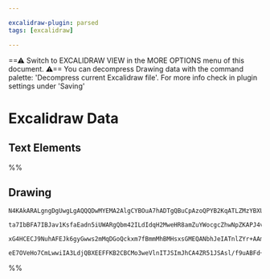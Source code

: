 ```yaml
---

excalidraw-plugin: parsed
tags: [excalidraw]

---
```

==⚠  Switch to EXCALIDRAW VIEW in the MORE OPTIONS menu of this document. ⚠== You can decompress Drawing data with the command palette: 'Decompress current Excalidraw file'. For more info check in plugin settings under 'Saving'


# Excalidraw Data

## Text Elements
%%
## Drawing
```compressed-json
N4KAkARALgngDgUwgLgAQQQDwMYEMA2AlgCYBOuA7hADTgQBuCpAzoQPYB2KqATLZMzYBXUtiRoIACyhQ4zZAHoFAc0JRJQgEYA6bGwC2CgF7N6hbEcK4OCtptbErHALRY8RMpWdx8Q1TdIEfARcZgRmBShcZQUebQB2bQBWGjoghH0EDihmbgBtAF1+CFw4OABlKKhxVFAwSHUMmohiXFIAa1T6hkIECgAhXGx25VJhDmIAYTZ8NlJuCABiADNV

ta7IbBFA7IBJav1KsfaEadn5iUWARgQbm42ILdIdqH2MweHR8amZuYWocgcZhwNpZKAPJ4vN76ABihHw+EqMGCC0EHgh2zB0KObBOAHUSOpuHxwJtMXsDjiTkiURI0SQMc8sQcAErCZSSDjhXJoK78MlMikZADyIOwahg3CuAAZpfzHuTXgcYZwoDDcPp4ZK0El5ZDmRkVdlyoQjDUeHLSQrBUqMgAVLBQACCRGUXAkwWW4L1iuxUVIzuebAokhC

xG4HCECJ9NuhAFEJk6gyGwws2mMqDGoQckxm7fBmmMhBMHsxsGMEQANbhJeIATnlZYr+AAmtwACwAZgAHNp29260k652ktKkt2h+35UY2AZuHVuvQCEIaldSQBfLMG/Rs4vELnMHnoIsl+WjEgms3Ey3dc/ESoIOA1s+kEgAWTYxAQCdwmmC4bQZYCDCF8SDOP40AXSB+hmADj2UTRcAACh4K54moXg0Iw1D0NQaVkgASg2SAWQQZQozaBZSAQ5C

eE7OVeHo7CmLwwiIA3LdjQBXEEFFKB2CBCMo3weVlnITJSImJhCA4ZR51JSAsl/f9uABFd+U2IgnzQNSEA0iAOA1GpdP04QoCILlVNIFcOKtOwACsEGwHJykMuAPy/H8/wQOCgPwECrSGfjGDtWd8Hk+oGgLVF0mcgTiIVZgoAMfNECE6MFIgWZhh87g/ICyKstCZ04pCsL0vwDdwE3OhlnhcJ53XEB1yAA=
```
%%